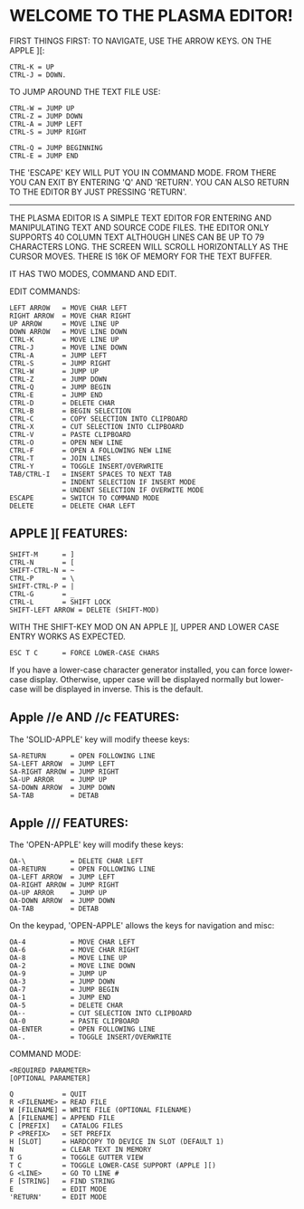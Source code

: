WELCOME TO THE PLASMA EDITOR!
=============================

FIRST THINGS FIRST:
TO NAVIGATE, USE THE ARROW KEYS. ON
THE APPLE ][:

    CTRL-K = UP
    CTRL-J = DOWN.

TO JUMP AROUND THE TEXT FILE USE:

    CTRL-W = JUMP UP
    CTRL-Z = JUMP DOWN
    CTRL-A = JUMP LEFT
    CTRL-S = JUMP RIGHT

    CTRL-Q = JUMP BEGINNING
    CTRL-E = JUMP END

THE 'ESCAPE' KEY WILL PUT YOU IN
COMMAND MODE.  FROM THERE YOU CAN
EXIT BY ENTERING 'Q' AND 'RETURN'.
YOU CAN ALSO RETURN TO THE EDITOR BY
JUST PRESSING 'RETURN'.

-------

THE PLASMA EDITOR IS A SIMPLE TEXT
EDITOR FOR ENTERING AND MANIPULATING
TEXT AND SOURCE CODE FILES. THE
EDITOR ONLY SUPPORTS 40 COLUMN TEXT
ALTHOUGH LINES CAN BE UP TO 79
CHARACTERS LONG. THE SCREEN WILL
SCROLL HORIZONTALLY AS THE CURSOR
MOVES. THERE IS 16K OF MEMORY FOR
THE TEXT BUFFER.

IT HAS TWO MODES, COMMAND AND EDIT.

EDIT COMMANDS:

    LEFT ARROW   = MOVE CHAR LEFT
    RIGHT ARROW  = MOVE CHAR RIGHT
    UP ARROW     = MOVE LINE UP
    DOWN ARROW   = MOVE LINE DOWN
    CTRL-K       = MOVE LINE UP
    CTRL-J       = MOVE LINE DOWN
    CTRL-A       = JUMP LEFT
    CTRL-S       = JUMP RIGHT
    CTRL-W       = JUMP UP
    CTRL-Z       = JUMP DOWN
    CTRL-Q       = JUMP BEGIN
    CTRL-E       = JUMP END
    CTRL-D       = DELETE CHAR
    CTRL-B       = BEGIN SELECTION
    CTRL-C       = COPY SELECTION INTO CLIPBOARD
    CTRL-X       = CUT SELECTION INTO CLIPBOARD
    CTRL-V       = PASTE CLIPBOARD
    CTRL-O       = OPEN NEW LINE
    CTRL-F       = OPEN A FOLLOWING NEW LINE
    CTRL-T       = JOIN LINES
    CTRL-Y       = TOGGLE INSERT/OVERWRITE
    TAB/CTRL-I   = INSERT SPACES TO NEXT TAB
                 = INDENT SELECTION IF INSERT MODE
                 = UNDENT SELECTION IF OVERWITE MODE
    ESCAPE       = SWITCH TO COMMAND MODE
    DELETE       = DELETE CHAR LEFT

  APPLE ][ FEATURES:
  ------------------

    SHIFT-M      = ]
    CTRL-N       = [
    SHIFT-CTRL-N = ~
    CTRL-P       = \
    SHIFT-CTRL-P = |
    CTRL-G       = _
    CTRL-L       = SHIFT LOCK
    SHIFT-LEFT ARROW = DELETE (SHIFT-MOD)

  WITH THE SHIFT-KEY MOD ON AN
  APPLE ][, UPPER AND LOWER CASE
  ENTRY WORKS AS EXPECTED.

    ESC T C      = FORCE LOWER-CASE CHARS

  If you have a lower-case character
  generator installed, you can force
  lower-case display.  Otherwise,
  upper case will be displayed normally
  but lower-case will be displayed in
  inverse.  This is the default.

  Apple //e AND //c FEATURES:
  ---------------------------

  The 'SOLID-APPLE' key will modify
  theese keys:

    SA-RETURN      = OPEN FOLLOWING LINE
    SA-LEFT ARROW  = JUMP LEFT
    SA-RIGHT ARROW = JUMP RIGHT
    SA-UP ARROR    = JUMP UP
    SA-DOWN ARROW  = JUMP DOWN
    SA-TAB         = DETAB

  Apple /// FEATURES:
  -------------------

  The 'OPEN-APPLE' key will modify
  these keys:

    OA-\           = DELETE CHAR LEFT
    OA-RETURN      = OPEN FOLLOWING LINE
    OA-LEFT ARROW  = JUMP LEFT
    OA-RIGHT ARROW = JUMP RIGHT
    OA-UP ARROR    = JUMP UP
    OA-DOWN ARROW  = JUMP DOWN
    OA-TAB         = DETAB

  On the keypad, 'OPEN-APPLE' allows
  the keys for navigation and misc:

    OA-4           = MOVE CHAR LEFT
    OA-6           = MOVE CHAR RIGHT
    OA-8           = MOVE LINE UP
    OA-2           = MOVE LINE DOWN
    OA-9           = JUMP UP
    OA-3           = JUMP DOWN
    OA-7           = JUMP BEGIN
    OA-1           = JUMP END
    OA-5           = DELETE CHAR
    OA--           = CUT SELECTION INTO CLIPBOARD 
    OA-0           = PASTE CLIPBOARD
    OA-ENTER       = OPEN FOLLOWING LINE
    OA-.           = TOGGLE INSERT/OVERWRITE

COMMAND MODE:

    <REQUIRED PARAMETER>
    [OPTIONAL PARAMETER]

    Q            = QUIT
    R <FILENAME> = READ FILE
    W [FILENAME] = WRITE FILE (OPTIONAL FILENAME)
    A [FILENAME] = APPEND FILE
    C [PREFIX]   = CATALOG FILES
    P <PREFIX>   = SET PREFIX
    H [SLOT]     = HARDCOPY TO DEVICE IN SLOT (DEFAULT 1)
    N            = CLEAR TEXT IN MEMORY
    T G          = TOGGLE GUTTER VIEW
    T C          = TOGGLE LOWER-CASE SUPPORT (APPLE ][)
    G <LINE>     = GO TO LINE #
    F [STRING]   = FIND STRING
    E            = EDIT MODE
    'RETURN'     = EDIT MODE
